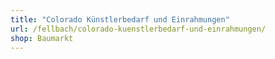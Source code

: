 ```yaml
---
title: "Colorado Künstlerbedarf und Einrahmungen"
url: /fellbach/colorado-kuenstlerbedarf-und-einrahmungen/
shop: Baumarkt
---
```

